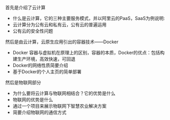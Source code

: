 
首先是介绍了云计算
- 什么是云计算，它的三种主要服务模式，并以阿里云的PaaS，SaaS为例说明:
- 云计算分为公有云和私有云，公有云的普遍运用
- 公有云的安全性问题

然后是由云计算，云原生应用引出的容器技术——Docker
- Docker 容器与虚拟机在原理上的区别，容器的本质，Docker的优点：包括构建生产环境，高效快速，可回退
- Docker的网络性质简要介绍
- 基于Docker的个人主页的简单部署

然后是物联网部分
- 为什么要将云计算与物联网相结合？它的优势是什么
- 物联网的优势是什么
- 通过一个项目来展示物联网下智慧农业解决方案
- 简要介绍物联网的通信方式